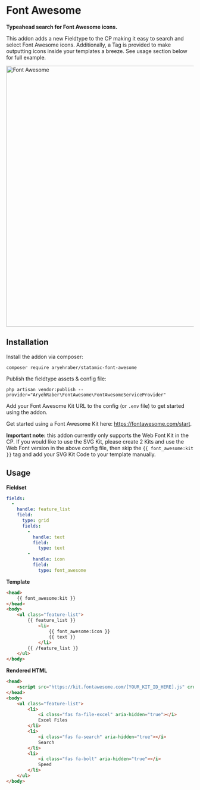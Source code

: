 # Font Awesome

**Typeahead search for Font Awesome icons.**

This addon adds a new Fieldtype to the CP making it easy to search and select Font Awesome icons. Additionally, a Tag is provided to make outputting icons inside your templates a breeze. See usage section below for full example.

<img src="https://user-images.githubusercontent.com/5065331/78498702-3514d900-774c-11ea-8633-08643f1b03bd.gif" alt="Font Awesome" width="700">

## Installation

Install the addon via composer:

```
composer require aryehraber/statamic-font-awesome
```

Publish the fieldtype assets & config file:

```
php artisan vendor:publish --provider="AryehRaber\FontAwesome\FontAwesomeServiceProvider"
```

Add your Font Awesome Kit URL to the config (or `.env` file) to get started using the addon.

Get started using a Font Awesome Kit here: https://fontawesome.com/start.

**Important note:** this addon currently only supports the Web Font Kit in the CP. If you would like to use the SVG Kit, please create 2 Kits and use the Web Font version in the above config file, then skip the `{{ font_awesome:kit }}` tag and add your SVG Kit Code to your template manually.

## Usage

**Fieldset**
```yaml
fields:
  -
    handle: feature_list
    field:
      type: grid
      fields:
        -
          handle: text
          field:
            type: text
        -
          handle: icon
          field:
            type: font_awesome
```

**Template**
```html
<head>
    {{ font_awesome:kit }}
</head>
<body>
    <ul class="feature-list">
        {{ feature_list }}
            <li>
                {{ font_awesome:icon }}
                {{ text }}
            </li>
        {{ /feature_list }}
    </ul>
</body>
```

**Rendered HTML**

```html
<head>
    <script src="https://kit.fontawesome.com/[YOUR_KIT_ID_HERE].js" crossorigin="anonymous"></script>
</head>
<body>
    <ul class="feature-list">
        <li>
            <i class="fas fa-file-excel" aria-hidden="true"></i>
            Excel Files
        </li>
        <li>
            <i class="fas fa-search" aria-hidden="true"></i>
            Search
        </li>
        <li>
            <i class="fas fa-bolt" aria-hidden="true"></i>
            Speed
        </li>
    </ul>
</body>
```
